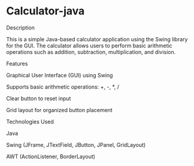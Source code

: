 # Calculator-java
Description

This is a simple Java-based calculator application using the Swing library for the GUI. The calculator allows users to perform basic arithmetic operations such as addition, subtraction, multiplication, and division.

Features

Graphical User Interface (GUI) using Swing

Supports basic arithmetic operations: +, -, *, /

Clear button to reset input

Grid layout for organized button placement

Technologies Used

Java

Swing (JFrame, JTextField, JButton, JPanel, GridLayout)

AWT (ActionListener, BorderLayout)
